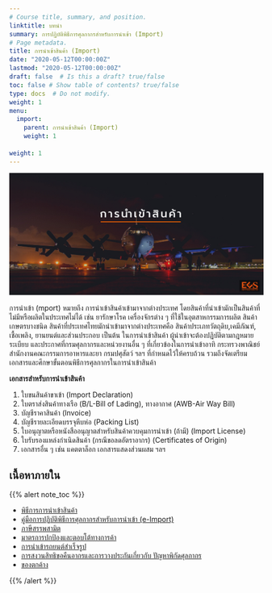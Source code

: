 ```yaml
---
# Course title, summary, and position.
linktitle: บทนำ
summary: การปฏิบัติพิธีการศุลกากรสำหรับการนำเข้า (Import)
# Page metadata.
title: การนำเข้าสินค้า (Import) 
date: "2020-05-12T00:00:00Z"
lastmod: "2020-05-12T00:00:00Z"
draft: false  # Is this a draft? true/false
toc: false # Show table of contents? true/false
type: docs  # Do not modify.
weight: 1
menu:
  import:
    parent: การนำเข้าสินค้า (Import)
    weight: 1

weight: 1
---
```


![](img/import.png)


การนำเข้า (mport) หมายถึง การนำเข้าสินค้าเข้ามาจากต่างประเทศ โดยสินค้าที่นำเข้ามักเป็นสินค้าที่ไม่มีหรือผลิตในประเทศไม่ได้ เช่น ยารักษาโรค  เครื่องจักรต่าง ๆ ที่ใช้ในอุตสาหกรรมการผลิต สินค้าเกษตรบางชนิด สินค้าที่ประเทศไทยมักนำเข้ามาจากต่างประเทศคือ สินค้าประเภทวัตถุดิบ,เคมีภัณฑ์, เชื้อเพลิง, ยานยนต์และส่วนประกอบ เป็นต้น ในการนำเข้าสินค้า ผู้นำเข้าจะต้องปฏิบัติตามกฎหมาย ระเบียบ และประกาศที่กรมศุลกากรและหน่วยงานอื่น ๆ ที่เกี่ยวข้องในการนำเข้าอาทิ กระทรวงพาณิชย์ สำนักงานคณะกรรมการอาหารและยา กรมปศุสัตว์ ฯลฯ ที่กำหนดไว้ให้ครบถ้วน รวมถึงจัดเตรียมเอกสารและศึกษาขั้นตอนพิธีการศุลกากรในการนำเข้าสินค้า

**เอกสารสำหรับการนำเข้าสินค้า**

1.  ใบขนสินค้าขาเข้า (Import Declaration)
2.  ใบตราส่งสินค้าทางเรือ (B/L-Bill of Lading), ทางอากาศ (AWB-Air Way Bill)
3.  บัญชีราคาสินค้า (Invoice)
4.  บัญชีรายละเอียดบรรจุหีบห่อ (Packing List)
5.  ใบอนุญาตหรือหนังสืออนุญาตสำหรับสินค้าควบคุมการนำเข้า (ถ้ามี) (Import License)
6.  ใบรับรองแหล่งกำเนิดสินค้า (กรณีขอลดอัตราอากร) (Certificates of Origin)
7.  เอกสารอื่น ๆ เช่น แคตตาล็อก เอกสารแสดงส่วนผสม ฯลฯ

## เนื้อหาภายใน

{{% alert note_toc %}}

- [พิธีการการนำเข้าสินค้า](customs-clearance)
- [คู่มือการปฏิบัติพิธีการศุลกากรสำหรับการนำเข้า (e-Import)](guide/)
- [ภาษีสรรพสามิต](excise)
-   [มาตรการปกป้องและตอบโต้ทางการค้า](trade-protection)
- [การนำเข้ารถยนต์สำเร็จรูป](import-car)
-   [การสงวนสิทธิขอคืนอากรและการวางประกันเกี่ยวกับ ปัญหาพิกัดศุลกากร](reverve)
- [ของตกค้าง](overtime)

{{% /alert %}}


